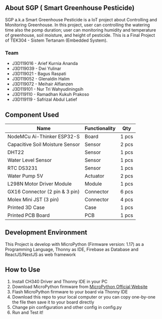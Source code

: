 ## About SGP ( Smart Greenhouse Pesticide)
SGP a.k.a Smart Greenhouse Pesticide is a IoT project about Controlling and Monitoring Greenhouse. In this project, user can controlling the watering time also the pomp duration; user can monitoring humidity and temperature of greenhouse, soil moisture, and height of pesticide. This is a Final Project of TEK304 - Sistem Tertanam (Embedded System).

### Team
- J3D119016 - Arief Kurnia Ananda
- J3D119039 - Dwi Yulinar
- J3D119021 - Bagus Raspati
- J3D119052 - Glenaldin Halim
- J3D119072 - Meihair Alfianzen
- J3D119101 - Nur Tri Wahyudiningsih
- J3D119110 - Ramadhan Kukuh Prakoso
- J3D119119 - Safrizal Abdul Latief

## Component Used

| Name                            | Functionality | Qty   |
| ------------------------------- | ------------- | ----- |
| NodeMCu Ai-Thinker ESP32-S      | Board         | 1 pcs |
| Capacitive Soil Moisture Sensor | Sensor        | 2 pcs |
| DHT22                           | Sensor        | 1 pcs |
| Water Level Sensor              | Sensor        | 1 pcs |
| RTC DS3231                      | Sensor        | 1 pcs |
| Water Pump 5V                   | Actuator      | 2 pcs |
| L298N Motor Driver Module       | Module        | 1 pcs |
| GX16 Connector (2 pin & 3 pin)  | Connector     | 6 pcs |
| Molex Mini JST (3 pin)          | Connector     | 4 pcs |
| Printed 3D Case                 | Case          | 1 pcs |
| Printed PCB Board               | PCB           | 1 pcs |

## Development Environment
This Project is develop with MicroPython (Firmware version: 1.17) as a Programming Language, Thonny as IDE, Firebase as Database and ReactJS/NextJS as web framework

## How to Use
1. Install CH340 Driver and Thonny IDE in your PC
2. Download MicroPython firmware from [MicroPython Official Website](https://micropython.org/download/)
3. Flash MicroPython firmware to your board via Thonny IDE
5. Download this repo to your local computer or you can copy one-by-one the file then save it to your board directly
6. Change pin configuration and other config in config.py
7. Run and Test it!
